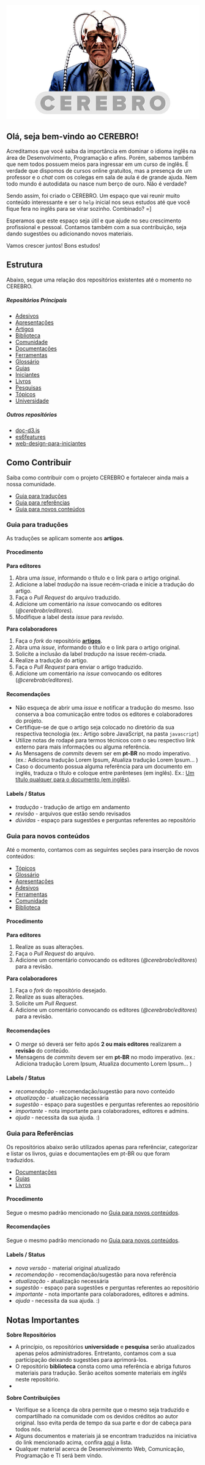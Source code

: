 ![Logo Cerebro](logo-cerebro.jpg "Cerebro")

## Olá, seja bem-vindo ao CEREBRO!

Acreditamos que você saiba da importância em dominar o idioma inglês na área de Desenvolvimento, Programação e afins. Porém, sabemos também que nem todos possuem meios para ingressar em um curso de inglês. É verdade que dispomos de cursos online gratuitos, mas a presença de um professor e o _chat_ com os colegas em sala de aula é de grande ajuda. Nem todo mundo é autodidata ou nasce num berço de ouro. Não é verdade?

Sendo assim, foi criado o CEREBRO. Um espaço que vai reunir muito conteúdo interessante e ser o `help` inicial nos seus estudos até que você fique fera no inglês para se virar sozinho. Combinado? =]

Esperamos que este espaço seja útil e que ajude no seu crescimento profissional e pessoal. Contamos também com a sua contribuição, seja dando sugestões ou adicionando novos materiais.

Vamos crescer juntos! Bons estudos!

## Estrutura

Abaixo, segue uma relação dos repositórios existentes até o momento no CEREBRO.

##### Repositórios Principais

- [Adesivos](https://github.com/cerebrobr/adesivos)
- [Apresentações](https://github.com/cerebrobr/apresentacoes)
- [Artigos](https://github.com/cerebrobr/artigos)
- [Biblioteca](https://github.com/cerebrobr/biblioteca)
- [Comunidade](https://github.com/cerebrobr/comunidade)
- [Documentações](https://github.com/cerebrobr/documentacoes)
- [Ferramentas](https://github.com/cerebrobr/ferramentas)
- [Glossário](https://github.com/cerebrobr/glossario)
- [Guias](https://github.com/cerebrobr/guias)
- [Iniciantes](https://github.com/tableless/iniciantes)
- [Livros](https://github.com/cerebrobr/livros)
- [Pesquisas](https://github.com/cerebrobr/pesquisas)
- [Tópicos](https://github.com/cerebrobr/topicos)
- [Universidade](https://github.com/cerebrobr/universidade)

##### Outros repositórios

- [doc-d3.js](https://github.com/cerebrobr/doc-d3.js)
- [es6features](https://github.com/cerebrobr/es6features)
- [web-design-para-iniciantes](https://github.com/cerebrobr/web-design-para-iniciantes)

## Como Contribuir

Saiba como contribuir com o projeto CEREBRO e fortalecer ainda mais a nossa comunidade.

- [Guia para traduções](#guia-para-traduções)
- [Guia para referências](#guia-para-referências)
- [Guia para novos conteúdos](#guia-para-novos-conteúdos)

### Guia para traduções

As traduções se aplicam somente aos **artigos**.

#### Procedimento

**Para editores**

1. Abra uma _issue_, informando o título e o link para o artigo original.
2. Adicione a label _tradução_ na issue recém-criada e inicie a tradução do artigo.
3. Faça o _Pull Request_ do arquivo traduzido.
4. Adicione um comentário na _issue_ convocando os editores (_@cerebrobr/editores_).
5. Modifique a label desta _issue_ para _revisão_.

**Para colaboradores**

1. Faça o _fork_ do repositório [**artigos**](https://github.com/cerebrobr/artigos).
2. Abra uma _issue_, informando o título e o link para o artigo original.
3. Solicite a inclusão da label _tradução_ na issue recém-criada.
4. Realize a tradução do artigo.
5. Faça o _Pull Request_ para enviar o artigo traduzido.
6. Adicione um comentário na _issue_ convocando os editores (_@cerebrobr/editores_).

#### Recomendações

- Não esqueça de abrir uma _issue_ e notificar a tradução do mesmo. Isso conserva a boa comunicação entre todos os editores e colaboradores do projeto.
- Certifique-se de que o artigo seja colocado no diretório da sua respectiva tecnologia (ex.: Artigo sobre JavaScript, na pasta `javascript`)
- Utilize notas de rodapé para termos técnicos com o seu respectivo link externo para mais informações ou alguma referência.
- As Mensagens de _commits_ devem ser em **pt-BR** no modo imperativo. (ex.: Adiciona tradução Lorem Ipsum, Atualiza tradução Lorem Ipsum... )
- Caso o documento possua alguma referência para um documento em inglês, traduza o título e coloque entre parênteses (em inglês). Ex.: [Um título qualquer para o documento (em inglês)](http://www.linkparaodocumento.com).

#### Labels / Status

- _tradução_     - tradução de artigo em andamento
- _revisão_      - arquivos que estão sendo revisados
- _dúvidas_      - espaço para sugestões e perguntas referentes ao repositório

### Guia para novos conteúdos

Até o momento, contamos com as seguintes seções para inserção de novos conteúdos:

- [Tópicos](https://github.com/cerebrobr/topicos)
- [Glossário](https://github.com/cerebrobr/glossario)
- [Apresentações](https://github.com/cerebrobr/apresentacoes)
- [Adesivos](https://github.com/cerebrobr/adesivos)
- [Ferramentas](https://github.com/cerebrobr/ferramentas)
- [Comunidade](https://github.com/cerebrobr/comunidade)
- [Biblioteca](https://github.com/cerebrobr/biblioteca)

#### Procedimento

**Para editores**

1. Realize as suas alterações.
2. Faça o _Pull Request_ do arquivo.
3. Adicione um comentário convocando os editores (_@cerebrobr/editores_) para a revisão.

**Para colaboradores**

1. Faça o _fork_ do repositório desejado.
2. Realize as suas alterações.
3. Solicite um _Pull Request_.
4. Adicione um comentário convocando os editores (_@cerebrobr/editores_) para a revisão.

#### Recomendações

- O _merge_ só deverá ser feito após **2 ou mais editores** realizarem a **revisão** do conteúdo.
- Mensagens de _commits_ devem ser em **pt-BR** no modo imperativo. (ex.: Adiciona tradução Lorem Ipsum, Atualiza documento Lorem Ipsum... )

#### Labels / Status

- _recomendação_  - recomendação/sugestão para novo conteúdo
- _atualização_   - atualização necessária
- _sugestão_      - espaço para sugestões e perguntas referentes ao repositório
- _importante_    - nota importante para colaboradores, editores e admins.
- _ajuda_         - necessita da sua ajuda. :)

### Guia para Referências

Os repositórios abaixo serão utilizados apenas para referênciar, categorizar e listar os livros, guias e documentações em pt-BR ou que foram traduzidos.

- [Documentações](https://github.com/cerebrobr/documentacoes)
- [Guias](https://github.com/cerebrobr/guias)
- [Livros](https://github.com/cerebrobr/livros)

#### Procedimento

Segue o mesmo padrão mencionado no [Guia para novos conteúdos](#guia-para-novos-conteúdos).

#### Recomendações

Segue o mesmo padrão mencionado no [Guia para novos conteúdos](#guia-para-novos-conteúdos).

#### Labels / Status

- _nova versão_   - material original atualizado
- _recomendação_  - recomendação/sugestão para nova referência
- _atualização_   - atualização necessária
- _sugestão_      - espaço para sugestões e perguntas referentes ao repositório
- _importante_    - nota importante para colaboradores, editores e admins.
- _ajuda_         - necessita da sua ajuda. :)

## Notas Importantes

**Sobre Repositórios**

- A princípio, os repositórios **universidade** e **pesquisa** serão atualizados apenas pelos administradores. Entretanto, contamos com a sua participação deixando sugestões para aprimorá-los.
- O repositório **biblioteca** consta como uma referência e abriga futuros materiais para tradução. Serão aceitos somente materiais em _inglês_ neste repositório.
-

**Sobre Contribuições**

- Verifique se a licença da obra permite que o mesmo seja traduzido e compartilhado na comunidade com os devidos créditos ao autor original. Isso evita perda de tempo da sua parte e dor de cabeça para todos nós.
- Alguns documentos e materiais já se encontram traduzidos na iniciativa do link mencionado acima, confira [aqui](https://github.com/vhf/free-programming-books/blob/master/free-programming-books-pt_BR.md) a lista.
- Qualquer material acerca de Desenvolvimento Web, Comunicação, Programação e TI será bem vindo.

